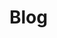 # Blog

<!-- This project was bootstrapped with [Create React App](https://github.com/facebook/create-react-app). -->

